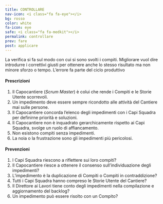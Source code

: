 ```yaml
---
title: CONTROLLARE
nav-icon: <i class="fa fa-eye"></i>
bg: rosso
color: white
fa-icon: eye
safe: <i class="fa fa-medkit"></i>
permalink: controllare
prev: fare
post: applicare
---
```



La verifica si fa sul modo con cui si sono svolti i compiti. Migliorare vuol dire introdurre i correttivi giusti per ottenere anche lo stesso risultato ma non minore sforzo o tempo. L’errore fa parte del ciclo produttivo

#### <i class="fa fa-exclamation-circle"></i> Prescrizioni

1. Il Capocantiere (*Scrum Master*) è colui che rende i Compiti e le Storie Utente scorrevoli.
2. Un impedimento deve essere sempre ricondotto alle attività del Cantiere mai sulle persone.
3. Il Capocantiere concorda l’elenco degli impedimenti con i Capi Squadra per definirne priorità e soluzioni.
4. Il Capocantiere non è inquadrato gerarchicamente rispetto ai Capi Squadra, svolge un ruolo di affiancamento. 
5. Non esistono compiti senza impedimenti. 
6. La noia o la frustrazione sono gli impedimenti più pericolosi.

#### <i class="fa fa-question-circle"></i> Prevenzioni

1. I Capi Squadra riescono a riflettere sui loro compiti?
2. Il Capocantiere riesce a ottenere il consenso sull’individuazione degli impedimenti?
3. L’impedimento è la duplicazione di Compiti o Compiti in contraddizione?
4. Tutti i Capi Squadra hanno compreso le Storie Utente del Cantiere?
5. Il Direttore ai Lavori tiene conto degli impedimenti nella compilazione e aggiornamento del backlog?
6. Un impedimento può essere risolto con un Compito? 
